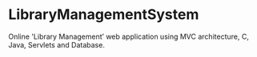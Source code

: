 # LibraryManagementSystem
Online 'Library Management’ web application using MVC architecture, C, Java, Servlets and Database.  
